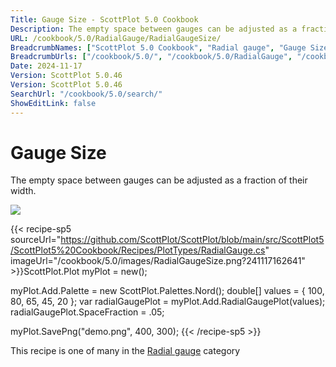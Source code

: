 ```yaml
---
Title: Gauge Size - ScottPlot 5.0 Cookbook
Description: The empty space between gauges can be adjusted as a fraction of their width. 
URL: /cookbook/5.0/RadialGauge/RadialGaugeSize/
BreadcrumbNames: ["ScottPlot 5.0 Cookbook", "Radial gauge", "Gauge Size"]
BreadcrumbUrls: ["/cookbook/5.0/", "/cookbook/5.0/RadialGauge", "/cookbook/5.0/RadialGauge/RadialGaugeSize"]
Date: 2024-11-17
Version: ScottPlot 5.0.46
Version: ScottPlot 5.0.46
SearchUrl: "/cookbook/5.0/search/"
ShowEditLink: false
---
```



<div class='d-flex align-items-center mt-5'>
<h1 class='me-2 text-dark my-0 border-0'>Gauge Size</h1>
</div>

The empty space between gauges can be adjusted as a fraction of their width. 

[![](/cookbook/5.0/images/RadialGaugeSize.png?241117162641)](/cookbook/5.0/images/RadialGaugeSize.png?241117162641)

{{< recipe-sp5 sourceUrl="https://github.com/ScottPlot/ScottPlot/blob/main/src/ScottPlot5/ScottPlot5%20Cookbook/Recipes/PlotTypes/RadialGauge.cs" imageUrl="/cookbook/5.0/images/RadialGaugeSize.png?241117162641" >}}ScottPlot.Plot myPlot = new();

myPlot.Add.Palette = new ScottPlot.Palettes.Nord();
double[] values = { 100, 80, 65, 45, 20 };
var radialGaugePlot = myPlot.Add.RadialGaugePlot(values);
radialGaugePlot.SpaceFraction = .05;

myPlot.SavePng("demo.png", 400, 300);
{{< /recipe-sp5 >}}

<div class='my-5 text-center'>This recipe is one of many in the <a href='/cookbook/5.0/RadialGauge'>Radial gauge</a> category</div>


